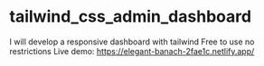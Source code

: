 # tailwind_css_admin_dashboard
I will develop a responsive dashboard with tailwind
Free to use no  restrictions
Live demo: https://elegant-banach-2fae1c.netlify.app/
